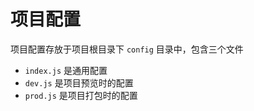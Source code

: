 # 项目配置

项目配置存放于项目根目录下 `config` 目录中，包含三个文件

* `index.js` 是通用配置
* `dev.js` 是项目预览时的配置
* `prod.js` 是项目打包时的配置
